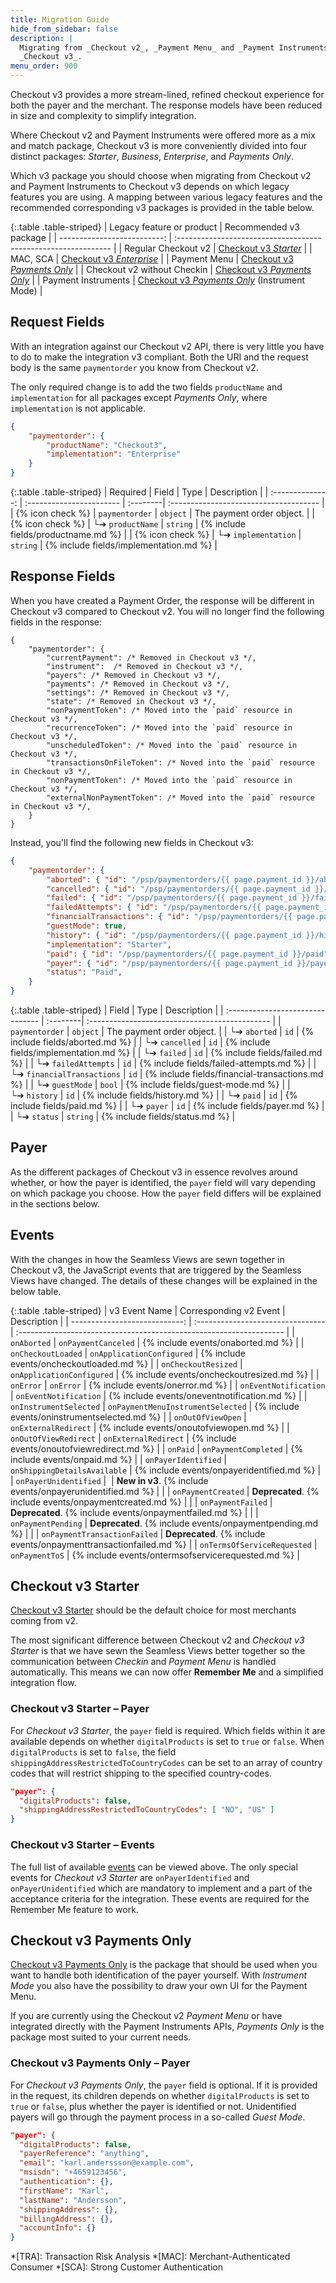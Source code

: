 ```yaml
---
title: Migration Guide
hide_from_sidebar: false
description: |
  Migrating from _Checkout v2_, _Payment Menu_ and _Payment Instruments_ to
  _Checkout v3_.
menu_order: 900
---
```


Checkout v3 provides a more stream-lined, refined checkout experience for both
the payer and the merchant. The response models have been reduced in size and
complexity to simplify integration.

Where Checkout v2 and Payment Instruments were offered more as a mix and match
package, Checkout v3 is more conveniently divided into four distinct packages:
_Starter_, _Business_, _Enterprise_, and _Payments Only_.

Which v3 package you should choose when migrating from Checkout v2 and Payment
Instruments to Checkout v3 depends on which legacy features you are using. A
mapping between various legacy features and the recommended corresponding v3
packages is provided in the table below.

{:.table .table-striped}
| Legacy feature or product   | Recommended v3 package                                         |
| --------------------------: | :------------------------------------------------------------- |
| Regular Checkout v2         | [Checkout v3 _Starter_][starter]                               |
| MAC, SCA                    | [Checkout v3 _Enterprise_][enterprise]                         |
| Payment Menu                | [Checkout v3 _Payments Only_][payments-only]                   |
| Checkout v2 without Checkin | [Checkout v3 _Payments Only_][payments-only]                   |
| Payment Instruments         | [Checkout v3 _Payments Only_][payments-only] (Instrument Mode) |

## Request Fields

With an integration against our Checkout v2 API, there is very little you have
to do to make the integration v3 compliant. Both the URI and the request body
is the same `paymentorder` you know from Checkout v2.

The only required change is to add the two fields `productName` and
`implementation` for all packages except _Payments Only_, where `implementation`
is not applicable.

```json
{
    "paymentorder": {
        "productName": "Checkout3",
        "implementation": "Enterprise"
    }
}
```

{:.table .table-striped}
| Required         | Field                    | Type     | Description                            |
| :--------------: | :----------------------- | :--------| :------------------------------------- |
| {% icon check %} | `paymentorder`           | `object` | The payment order object.              |
| {% icon check %} | └➔&nbsp;`productName`    | `string` | {% include fields/productname.md %}    |
| {% icon check %} | └➔&nbsp;`implementation` | `string` | {% include fields/implementation.md %} |

## Response Fields

When you have created a Payment Order, the response will be different in
Checkout v3 compared to Checkout v2. You will no longer find the following
fields in the response:

```jsonc
{
    "paymentorder": {
        "currentPayment": /* Removed in Checkout v3 */,
        "instrument":  /* Removed in Checkout v3 */,
        "payers": /* Removed in Checkout v3 */,
        "payments": /* Removed in Checkout v3 */,
        "settings": /* Removed in Checkout v3 */,
        "state": /* Removed in Checkout v3 */,
        "nonPaymentToken": /* Moved into the `paid` resource in Checkout v3 */,
        "recurrenceToken": /* Moved into the `paid` resource in Checkout v3 */,
        "unscheduledToken": /* Moved into the `paid` resource in Checkout v3 */,
        "transactionsOnFileToken": /* Noved into the `paid` resource in Checkout v3 */,
        "nonPaymentToken": /* Moved into the `paid` resource in Checkout v3 */,
        "externalNonPaymentToken": /* Moved into the `paid` resource in Checkout v3 */,
    }
}
```

Instead, you'll find the following new fields in Checkout v3:

```json
{
    "paymentorder": {
        "aborted": { "id": "/psp/paymentorders/{{ page.payment_id }}/aborted" },
        "cancelled": { "id": "/psp/paymentorders/{{ page.payment_id }}/cancelled" },
        "failed": { "id": "/psp/paymentorders/{{ page.payment_id }}/failed" },
        "failedAttempts": { "id": "/psp/paymentorders/{{ page.payment_id }}/failedattempts" },
        "financialTransactions": { "id": "/psp/paymentorders/{{ page.payment_id }}/financialtransactions" },
        "guestMode": true,
        "history": { "id": "/psp/paymentorders/{{ page.payment_id }}/history" },
        "implementation": "Starter",
        "paid": { "id": "/psp/paymentorders/{{ page.payment_id }}/paid" },
        "payer": { "id": "/psp/paymentorders/{{ page.payment_id }}/payers" },
        "status": "Paid",
    }
}
```

{:.table .table-striped}
| Field                            | Type     | Description                                    |
| :------------------------------- | :--------| :--------------------------------------------- |
| `paymentorder`                   | `object` | The payment order object.                      |
| └➔&nbsp;`aborted`                | `id`     | {% include fields/aborted.md %}                |
| └➔&nbsp;`cancelled`              | `id`     | {% include fields/implementation.md %}         |
| └➔&nbsp;`failed`                 | `id`     | {% include fields/failed.md %}                 |
| └➔&nbsp;`failedAttempts`         | `id`     | {% include fields/failed-attempts.md %}        |
| └➔&nbsp;`financialTransactions`  | `id`     | {% include fields/financial-transactions.md %} |
| └➔&nbsp;`guestMode`              | `bool`   | {% include fields/guest-mode.md %}             |
| └➔&nbsp;`history`                | `id`     | {% include fields/history.md %}                |
| └➔&nbsp;`paid`                   | `id`     | {% include fields/paid.md %}                   |
| └➔&nbsp;`payer`                  | `id`     | {% include fields/payer.md %}                  |
| └➔&nbsp;`status`                 | `string` | {% include fields/status.md %}                 |

## Payer

As the different packages of Checkout v3 in essence revolves around whether, or
how the payer is identified, the `payer` field will vary depending on which
package you choose. How the `payer` field differs will be explained in the
sections below.

## Events

With the changes in how the Seamless Views are sewn together in Checkout v3, the
JavaScript events that are triggered by the Seamless Views have changed. The
details of these changes will be explained in the below table.

{:.table .table-striped}
| v3 Event Name                 | Corresponding v2 Event            | Description                                                         |
| ----------------------------: | :-------------------------------- | :------------------------------------------------------------------ |
| `onAborted`                   | `onPaymentCanceled`               | {% include events/onaborted.md %}                                   |
| `onCheckoutLoaded`            | `onApplicationConfigured`         | {% include events/oncheckoutloaded.md %}                            |
| `onCheckoutResized`           | `onApplicationConfigured`         | {% include events/oncheckoutresized.md %}                           |
| `onError`                     | `onError`                         | {% include events/onerror.md %}                                     |
| `onEventNotification`         | `onEventNotification`             | {% include events/oneventnotification.md %}                         |
| `onInstrumentSelected`        | `onPaymentMenuInstrumentSelected` | {% include events/oninstrumentselected.md %}                        |
| `onOutOfViewOpen`             | `onExternalRedirect`              | {% include events/onoutofviewopen.md %}                             |
| `onOutOfViewRedirect`         | `onExternalRedirect`              | {% include events/onoutofviewredirect.md %}                         |
| `onPaid`                      | `onPaymentCompleted`              | {% include events/onpaid.md %}                                      |
| `onPayerIdentified`           | `onShippingDetailsAvailable`      | {% include events/onpayeridentified.md %}                           |
| `onPayerUnidentified`         |                                   | **New in v3**. {% include events/onpayerunidentified.md %}          |
|                               | `onPaymentCreated`                | **Deprecated**. {% include events/onpaymentcreated.md %}            |
|                               | `onPaymentFailed`                 | **Deprecated**. {% include events/onpaymentfailed.md %}             |
|                               | `onPaymentPending`                | **Deprecated**. {% include events/onpaymentpending.md %}            |
|                               | `onPaymentTransactionFailed`      | **Deprecated**. {% include events/onpaymenttransactionfailed.md %}  |
| `onTermsOfServiceRequested`   | `onPaymentToS`                    | {% include events/ontermsofservicerequested.md %}                   |

## Checkout v3 Starter

[Checkout v3 Starter][starter] should be the default choice for most merchants
coming from v2.

The most significant difference between Checkout v2 and _Checkout v3 Starter_ is
that we have sewn the Seamless Views better together so the communication
between _Checkin_ and _Payment Menu_ is handled automatically. This means we can
now offer **Remember Me** and a simplified integration flow.

### Checkout v3 Starter – Payer

For _Checkout v3 Starter_, the `payer` field is required. Which fields within it
are available depends on whether `digitalProducts` is set to `true` or `false`.
When `digitalProducts` is set to `false`, the field
`shippingAddressRestrictedToCountryCodes` can be set to an array of country
codes that will restrict shipping to the specified country-codes.

```json
"payer": {
  "digitalProducts": false,
  "shippingAddressRestrictedToCountryCodes": [ "NO", "US" ]
}
```

### Checkout v3 Starter – Events

The full list of available [events](#events) can be viewed above. The only
special events for _Checkout v3 Starter_ are `onPayerIdentified` and
`onPayerUnidentified` which are mandatory to implement and a part of the
acceptance criteria for the integration. These events are required for the
Remember Me feature to work.

## Checkout v3 Payments Only

[Checkout v3 Payments Only][payments-only] is the package that should be used
when you want to handle both identification of the payer yourself. With
_Instrument Mode_ you also have the possibility to draw your own UI for the
Payment Menu.

If you are currently using the Checkout v2 _Payment Menu_ or have integrated
directly with the Payment Instruments APIs, _Payments Only_ is the package most
suited to your current needs.

### Checkout v3 Payments Only – Payer

For _Checkout v3 Payments Only_, the `payer` field is optional. If it is
provided in the request, its children depends on whether `digitalProducts` is
set to `true` or `false`, plus whether the payer is identified or not.
Unidentified payers will go through the payment process in a so-called _Guest
Mode_.

```json
"payer": {
  "digitalProducts": false,
  "payerReference": "anything",
  "email": "karl.anderssson@example.com",
  "msisdn": "+4659123456",
  "authentication": {},
  "firstName": "Karl",
  "lastName": "Andersson",
  "shippingAddress": {},
  "billingAddress": {},
  "accountInfo": {}
}
```

*[TRA]: Transaction Risk Analysis
*[MAC]: Merchant-Authenticated Consumer
*[SCA]: Strong Customer Authentication

[enterprise]: /checkout-v3/enterprise
[payments-only]: /checkout-v3/payments-only
[starter]: /checkout-v3/starter
